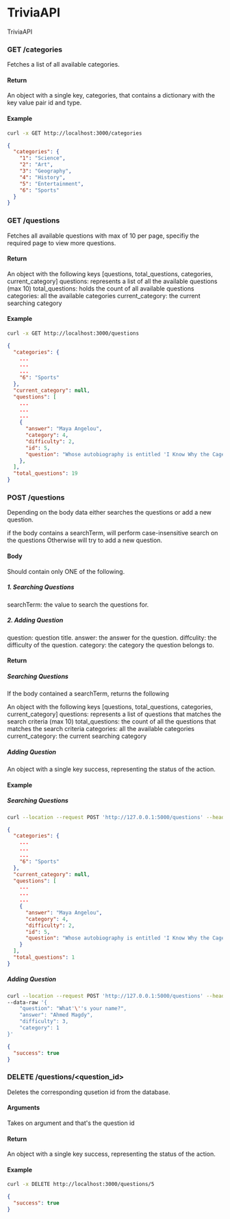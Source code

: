 # TriviaAPI
TriviaAPI

### GET /categories
Fetches a list of all available categories.
#### Return
An object with a single key, categories, that contains a dictionary with the key value pair id and type.
#### Example
```bash
curl -x GET http://localhost:3000/categories
```
```json
{
  "categories": {
    "1": "Science",
    "2": "Art",
    "3": "Geography",
    "4": "History",
    "5": "Entertainment",
    "6": "Sports"
  }
}
```

### GET /questions
Fetches all available questions with max of 10 per page, specifiy the required page to view more questions.
#### Return
An object with the following keys [questions, total_questions, categories, current_category] 
questions: represents a list of all the available questions (max 10)
total_questions: holds the count of all available questions
categories: all the available categories
current_category: the current searching category
#### Example
```bash
curl -x GET http://localhost:3000/questions
```
```json
{
  "categories": {
    ...
    ...
    ...
    "6": "Sports"
  },
  "current_category": null,
  "questions": [
    ...
    ...
    ...
    {
      "answer": "Maya Angelou",
      "category": 4,
      "difficulty": 2,
      "id": 5,
      "question": "Whose autobiography is entitled 'I Know Why the Caged Bird Sings'?"
    },
  ],
  "total_questions": 19
}
```
### POST /questions
Depending on the body data either searches the questions or add a new question.

if the body contains a searchTerm, will perform case-insensitive search on the questions
Otherwise will try to add a new question.
#### Body
Should contain only ONE of the following.
##### 1. Searching Questions
searchTerm: the value to search the questions for.
##### 2. Adding Question
question: question title.
answer: the answer for the question.
diffculity: the difficulty of the question.
category: the category the question belongs to.
#### Return
##### Searching Questions
If the body contained a searchTerm, returns the following

An object with the following keys [questions, total_questions, categories, current_category] 
questions: represents a list of questions that matches the search criteria (max 10)
total_questions: the count of all the questions that matches the search criteria
categories: all the available categories
current_category: the current searching category
##### Adding Question
An object with a single key success, representing the status of the action.
#### Example
##### Searching Questions
```bash
curl --location --request POST 'http://127.0.0.1:5000/questions' --header 'Content-Type: application/json' --data-raw '{ "searchTerm": "Whose" }'
```
```json
{
  "categories": {
    ...
    ...
    ...
    "6": "Sports"
  },
  "current_category": null,
  "questions": [
    ...
    ...
    ...
    {
      "answer": "Maya Angelou",
      "category": 4,
      "difficulty": 2,
      "id": 5,
      "question": "Whose autobiography is entitled 'I Know Why the Caged Bird Sings'?"
    }
  ],
  "total_questions": 1
}
```
##### Adding Question
```bash
curl --location --request POST 'http://127.0.0.1:5000/questions' --header 'Content-Type: application/json' \
--data-raw '{
    "question": "What'\''s your name?",
    "answer": "Ahmed Magdy",
    "difficulty": 3,
    "category": 1
}'
```
```json
{
  "success": true
}
```
### DELETE /questions/<question_id>
Deletes the corresponding qusetion id from the database.
#### Arguments
Takes on argument and that's the question id 
#### Return
An object with a single key success, representing the status of the action.
#### Example
```bash
curl -x DELETE http://localhost:3000/questions/5
```
```json
{
  "success": true
}
```
